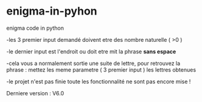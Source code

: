# enigma-in-pyhon
 enigma code in python

-les 3 premier input demandé doivent etre des nombre naturelle ( >0 ) 

-le dernier input est l'endroit ou doit etre mit la phrase **sans espace**

-cela vous a normalement sortie une suite de lettre, pour retrouvez la phrase : 
 mettez les meme parametre ( 3 premier input )
 les lettres obtenues

-le projet n'est pas finie toute les fonctionnalité ne sont pas encore mise !

Derniere version : V6.0

